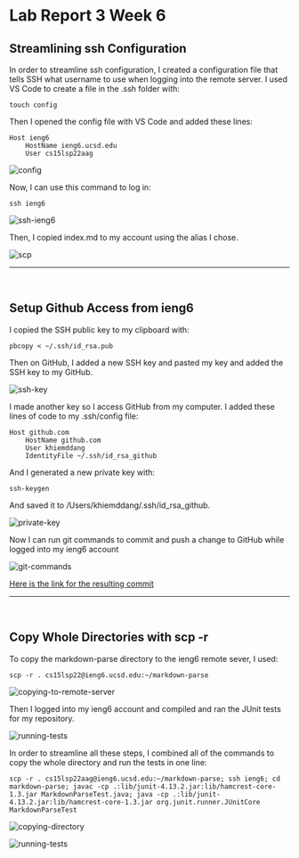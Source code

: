 # Lab Report 3 Week 6

## Streamlining ssh Configuration

In order to streamline ssh configuration, I created a configuration file that tells SSH what username to use when logging into the remote server. I used VS Code to create a file in the .ssh folder with:

    touch config

Then I opened the config file with VS Code and added these lines:

    Host ieng6
        HostName ieng6.ucsd.edu
        User cs15lsp22aag

![config](config.png)

Now, I can use this command to log in:

    ssh ieng6

![ssh-ieng6](sshieng6.png)

Then, I copied index.md to my account using the alias I chose.

![scp](scp.png)

---
<br>

## Setup Github Access from ieng6

I copied the SSH public key to my clipboard with:

    pbcopy < ~/.ssh/id_rsa.pub

Then on GitHub, I added a new SSH key and pasted my key and added the SSH key to my GitHub.

![ssh-key](ssh-key.png)

I made another key so I access GitHub from my computer. I added these lines of code to my .ssh/config file:

    Host github.com
        HostName github.com
        User khiemddang
        IdentityFile ~/.ssh/id_rsa_github

And I generated a new private key with:

    ssh-keygen

And saved it to /Users/khiemddang/.ssh/id_rsa_github.

![private-key](private-key.png)

Now I can run git commands to commit and push a change to GitHub while logged into my ieng6 account

![git-commands](git-commands.png)

[Here is the link for the resulting commit](https://github.com/khiemddang/cse15l-lab-reports/commit/47b7ed808c386e0e5b885ec331bfb505443a6ee8)

---
<br>

## Copy Whole Directories with scp -r

To copy the markdown-parse directory to the ieng6 remote sever, I used:

    scp -r . cs15lsp22@ieng6.ucsd.edu:~/markdown-parse

![copying-to-remote-server](copytoremote.png)

Then I logged into my ieng6 account and compiled and ran the JUnit tests for my repository.

![running-tests](runningtests.png)

In order to streamline all these steps, I combined all of the commands to copy the whole directory and run the tests in one line:

    scp -r . cs15lsp22aag@ieng6.ucsd.edu:~/markdown-parse; ssh ieng6; cd markdown-parse; javac -cp .:lib/junit-4.13.2.jar:lib/hamcrest-core-1.3.jar MarkdownParseTest.java; java -cp .:lib/junit-4.13.2.jar:lib/hamcrest-core-1.3.jar org.junit.runner.JUnitCore MarkdownParseTest

![copying-directory](copying.png)

![running-tests](runningtests2.png)



